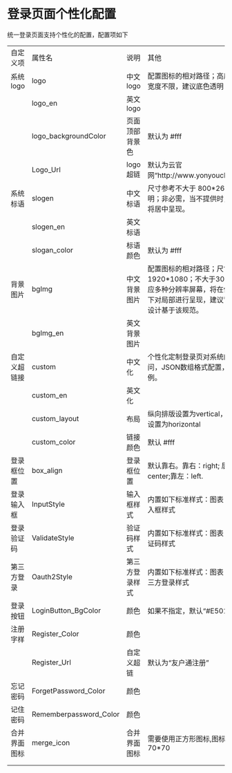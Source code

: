 # 登录页面个性化配置

统一登录页面支持个性化的配置，配置项如下

<table>
   <tr>
      <td>自定义项</td>
      <td>属性名</td>
      <td>说明</td>
      <td>其他</td>
   </tr>
   <tr>
      <td>系统logo</td>
      <td>logo</td>
      <td>中文logo</td>
      <td>配置图标的相对路径；高度约80px,宽度不限，建议底色透明</td>
   </tr>
   <tr>
      <td></td>
      <td>logo_en</td>
      <td>英文logo</td>
      <td></td>
   </tr>
   <tr>
      <td></td>
      <td>logo_backgroundColor</td>
      <td>页面顶部背景色</td>
      <td>默认为 #fff</td>
   </tr>
   <tr>
      <td></td>
      <td>Logo_Url</td>
      <td>logo超链</td>
      <td>默认为云官网“http://www.yonyoucloud.com”</td>
   </tr>
   <tr>
      <td>系统标语</td>
      <td>slogen</td>
      <td>中文标语</td>
      <td>尺寸参考不大于 800*260，底色透明；非必需，当不提供时，登录框将居中呈现。</td>
   </tr>
   <tr>
      <td></td>
      <td>slogen_en</td>
      <td>英文标语</td>
      <td></td>
   </tr>
   <tr>
      <td></td>
      <td>slogan_color</td>
      <td>标语颜色</td>
      <td>默认为 #fff</td>
   </tr>
   <tr>
      <td>背景图片</td>
      <td>bgImg</td>
      <td>中文背景图片</td>
      <td>配置图标的相对路径；尺寸参考1920*1080；不大于300KB自适应多种分辨率屏幕，将在低分辨率下对局部进行呈现，建议背景图片设计基于该规范。</td>
   </tr>
   <tr>
      <td></td>
      <td>bgImg_en</td>
      <td>英文背景图片</td>
      <td></td>
   </tr>
   <tr>
      <td>自定义超链接</td>
      <td>custom</td>
      <td>中文化</td>
      <td>个性化定制登录页对系统的便捷访问，JSON数组格式配置，参考示例。</td>
   </tr>
   <tr>
      <td></td>
      <td>custom_en</td>
      <td>英文化</td>
      <td></td>
   </tr>
   <tr>
      <td></td>
      <td>custom_layout</td>
      <td>布局</td>
      <td>纵向排版设置为vertical，横向排版设置为horizontal</td>
   </tr>
   <tr>
      <td></td>
      <td>custom_color</td>
      <td>链接颜色</td>
      <td>默认 #fff</td>
   </tr>
   <tr>
      <td>登录框位置</td>
      <td>box_align</td>
      <td>登录框位置</td>
      <td>默认靠右。靠右：right; 居中：center;靠左：left.</td>
   </tr>
   <tr>
      <td>登录输入框</td>
      <td>InputStyle</td>
      <td>输入框样式</td>
      <td>内置如下标准样式：图表 2 内置输入框样式 </td>
   </tr>
   <tr>
      <td>登录验证码</td>
      <td>ValidateStyle</td>
      <td>验证码样式</td>
      <td>内置如下标准样式：图表 3 内置验证码样式 </td>
   </tr>
   <tr>
      <td>第三方登录</td>
      <td>Oauth2Style</td>
      <td>第三方登录样式</td>
      <td>内置如下标准样式：图表 7 内置第三方登录样式</td>
   </tr>
   <tr>
      <td>登录按钮</td>
      <td>LoginButton_BgColor</td>
      <td>颜色</td>
      <td>如果不指定，默认“#E50113”</td>
   </tr>
   <tr>
      <td>注册字样</td>
      <td>Register_Color</td>
      <td>颜色</td>
      <td> </td>
   </tr>
   <tr>
      <td> </td>
      <td>Register_Url</td>
      <td>自定义超链</td>
      <td>默认为“友户通注册”</td>
   </tr>
   <tr>
      <td>忘记密码</td>
      <td>ForgetPassword_Color</td>
      <td>颜色</td>
      <td> </td>
   </tr>
   <tr>
      <td>记住密码</td>
      <td>Rememberpassword_Color</td>
      <td>颜色</td>
      <td> </td>
   </tr>
   <tr>
      <td>合并界面图标</td>
      <td>merge_icon</td>
      <td>合并界面图标</td>
      <td>需要使用正方形图标,图标大小70*70</td>
   </tr>
   <tr>
      <td></td>
   </tr>
   <tr>
      <td></td>
   </tr>
</table>



